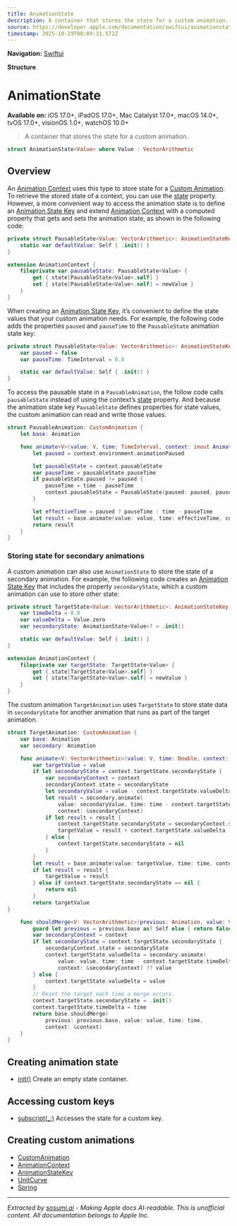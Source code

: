 ```yaml
---
title: AnimationState
description: A container that stores the state for a custom animation.
source: https://developer.apple.com/documentation/swiftui/animationstate
timestamp: 2025-10-29T00:09:31.572Z
---
```


**Navigation:** [Swiftui](/documentation/swiftui)

**Structure**

# AnimationState

**Available on:** iOS 17.0+, iPadOS 17.0+, Mac Catalyst 17.0+, macOS 14.0+, tvOS 17.0+, visionOS 1.0+, watchOS 10.0+

> A container that stores the state for a custom animation.

```swift
struct AnimationState<Value> where Value : VectorArithmetic
```

## Overview

An [Animation Context](/documentation/swiftui/animationcontext) uses this type to store state for a [Custom Animation](/documentation/swiftui/customanimation). To retrieve the stored state of a context, you can use the [state](/documentation/swiftui/animationcontext/state) property. However, a more convenient way to access the animation state is to define an [Animation State Key](/documentation/swiftui/animationstatekey) and extend [Animation Context](/documentation/swiftui/animationcontext) with a computed property that gets and sets the animation state, as shown in the following code:

```swift
private struct PausableState<Value: VectorArithmetic>: AnimationStateKey {
    static var defaultValue: Self { .init() }
}

extension AnimationContext {
    fileprivate var pausableState: PausableState<Value> {
        get { state[PausableState<Value>.self] }
        set { state[PausableState<Value>.self] = newValue }
    }
}
```

When creating an [Animation State Key](/documentation/swiftui/animationstatekey), it’s convenient to define the state values that your custom animation needs. For example, the following code adds the properties `paused` and `pauseTime` to the `PausableState` animation state key:

```swift
private struct PausableState<Value: VectorArithmetic>: AnimationStateKey {
    var paused = false
    var pauseTime: TimeInterval = 0.0

    static var defaultValue: Self { .init() }
}
```

To access the pausable state in a `PausableAnimation`, the follow code calls `pausableState` instead of using the context’s [state](/documentation/swiftui/animationcontext/state) property. And because the animation state key `PausableState` defines properties for state values, the custom animation can read and write those values.

```swift
struct PausableAnimation: CustomAnimation {
    let base: Animation

    func animate<V>(value: V, time: TimeInterval, context: inout AnimationContext<V>) -> V? where V : VectorArithmetic {
        let paused = context.environment.animationPaused

        let pausableState = context.pausableState
        var pauseTime = pausableState.pauseTime
        if pausableState.paused != paused {
            pauseTime = time - pauseTime
            context.pausableState = PausableState(paused: paused, pauseTime: pauseTime)
        }

        let effectiveTime = paused ? pauseTime : time - pauseTime
        let result = base.animate(value: value, time: effectiveTime, context: &context)
        return result
    }
}
```

### Storing state for secondary animations

A custom animation can also use `AnimationState` to store the state of a secondary animation. For example, the following code creates an [Animation State Key](/documentation/swiftui/animationstatekey) that includes the property `secondaryState`, which a custom animation can use to store other state:

```swift
private struct TargetState<Value: VectorArithmetic>: AnimationStateKey {
    var timeDelta = 0.0
    var valueDelta = Value.zero
    var secondaryState: AnimationState<Value>? = .init()

    static var defaultValue: Self { .init() }
}

extension AnimationContext {
    fileprivate var targetState: TargetState<Value> {
        get { state[TargetState<Value>.self] }
        set { state[TargetState<Value>.self] = newValue }
    }
}
```

The custom animation `TargetAnimation` uses `TargetState` to store state data in `secondaryState` for another animation that runs as part of the target animation.

```swift
struct TargetAnimation: CustomAnimation {
    var base: Animation
    var secondary: Animation

    func animate<V: VectorArithmetic>(value: V, time: Double, context: inout AnimationContext<V>) -> V? {
        var targetValue = value
        if let secondaryState = context.targetState.secondaryState {
            var secondaryContext = context
            secondaryContext.state = secondaryState
            let secondaryValue = value - context.targetState.valueDelta
            let result = secondary.animate(
                value: secondaryValue, time: time - context.targetState.timeDelta,
                context: &secondaryContext)
            if let result = result {
                context.targetState.secondaryState = secondaryContext.state
                targetValue = result + context.targetState.valueDelta
            } else {
                context.targetState.secondaryState = nil
            }
        }
        let result = base.animate(value: targetValue, time: time, context: &context)
        if let result = result {
            targetValue = result
        } else if context.targetState.secondaryState == nil {
            return nil
        }
        return targetValue
}

    func shouldMerge<V: VectorArithmetic>(previous: Animation, value: V, time: Double, context: inout AnimationContext<V>) -> Bool {
        guard let previous = previous.base as? Self else { return false }
        var secondaryContext = context
        if let secondaryState = context.targetState.secondaryState {
            secondaryContext.state = secondaryState
            context.targetState.valueDelta = secondary.animate(
                value: value, time: time - context.targetState.timeDelta,
                context: &secondaryContext) ?? value
        } else {
            context.targetState.valueDelta = value
        }
        // Reset the target each time a merge occurs.
        context.targetState.secondaryState = .init()
        context.targetState.timeDelta = time
        return base.shouldMerge(
            previous: previous.base, value: value, time: time,
            context: &context)
    }
}
```

## Creating animation state

- [init()](/documentation/swiftui/animationstate/init()) Create an empty state container.

## Accessing custom keys

- [subscript(_:)](/documentation/swiftui/animationstate/subscript(_:)) Accesses the state for a custom key.

## Creating custom animations

- [CustomAnimation](/documentation/swiftui/customanimation)
- [AnimationContext](/documentation/swiftui/animationcontext)
- [AnimationStateKey](/documentation/swiftui/animationstatekey)
- [UnitCurve](/documentation/swiftui/unitcurve)
- [Spring](/documentation/swiftui/spring)

---

*Extracted by [sosumi.ai](https://sosumi.ai) - Making Apple docs AI-readable.*
*This is unofficial content. All documentation belongs to Apple Inc.*
